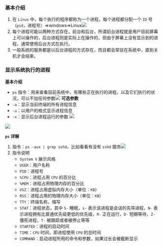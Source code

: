 ### 基本介绍
1. 在 `Linux` 中，每个执行的程序都称为一个进程，每个进程都分配一个 `ID` 号（`pid`，进程号）=>windows=>Linux![](https://markdown-ft.oss-cn-shenzhen.aliyuncs.com/image-for-typora/20221111184718.png)
2. 每个进程可能以两种方式存在，前台和后台，所谓前台进程就是用户目前屏幕上可以操作的，后台进程则是实际上在操作的，但由于屏幕上没有显示到的进程，通常使用后台方式在执行。
3. 一般系统的服务都是以后台进程的方式存在，而且都会常驻在系统中，直到关机才会结束。
### 显示系统执行的进程
**基本介绍**
- `ps` 指令：用来查看目前系统中，有哪些正在执行的进程，以及它们执行的状况，可以不加任何参数![](https://markdown-ft.oss-cn-shenzhen.aliyuncs.com/image-for-typora/20221111190411.png)
**可选参数**
- `-a`：显示当前终端的所有进程信息
- `-u`：以用户的格式显示进程信息
- `-x`：显示后台进程运行的参数
![](https://markdown-ft.oss-cn-shenzhen.aliyuncs.com/image-for-typora/20221111185630.png)

![](https://markdown-ft.oss-cn-shenzhen.aliyuncs.com/image-for-typora/20221111190355.png)

**`ps` 详解**
1. 指令：`ps -aux | grep sshd`，比如看看有没有 `sshd` 服务![](https://markdown-ft.oss-cn-shenzhen.aliyuncs.com/image-for-typora/20221111191041.png)
2. 指令说明
	- `System V` 展示风格
	- `USER`：用户名称
	- `PID`：进程号
	- `%CPU`：进程占用 `CPU` 的百分比
	- `%MEM`：进程占用物理内存的百分比
	- `VSZ`：进程占用虚拟内存大小（单位：`KB`）
	- `RSS`：进程占用的物理内存大小（单位：`KB`）
	- `TTY`：终端名称，缩写
	- `STAT`：进程状态，其中 `S-` 睡眠，`s-` 表示该进程是会话的先导进程，`N-` 表示进程拥有比普通优先级更低的优先级，`R-` 正在运行，`D-` 短期等待，`Z-` 僵死进程，`T-` 被跟踪或者被停止等等
	- `STARTED`：进程的启动时间
	- `TIME`：`CPU` 时间，即进程使用 `CPU` 的总时间
	- `COMMAND`：启动进程所用的命令和参数，如果过长会被截断显示